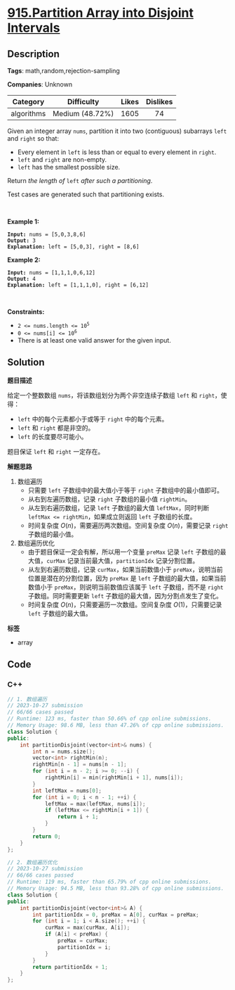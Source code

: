 # [915.Partition Array into Disjoint Intervals](https://leetcode.com/problems/partition-array-into-disjoint-intervals/description/)

## Description

**Tags**: math,random,rejection-sampling

**Companies**: Unknown

|  Category  |   Difficulty    | Likes | Dislikes |
| :--------: | :-------------: | :---: | :------: |
| algorithms | Medium (48.72%) | 1605  |    74    |

<p>Given an integer array <code>nums</code>, partition it into two (contiguous) subarrays <code>left</code> and <code>right</code> so that:</p>
<ul>
  <li>Every element in <code>left</code> is less than or equal to every element in <code>right</code>.</li>
  <li><code>left</code> and <code>right</code> are non-empty.</li>
  <li><code>left</code> has the smallest possible size.</li>
</ul>
<p>Return <em>the length of </em><code>left</code><em> after such a partitioning</em>.</p>
<p>Test cases are generated such that partitioning exists.</p>
<p>&nbsp;</p>
<p><strong class="example">Example 1:</strong></p>
<pre><code><strong>Input:</strong> nums = [5,0,3,8,6]
<strong>Output:</strong> 3
<strong>Explanation:</strong> left = [5,0,3], right = [8,6]</code></pre>
<p><strong class="example">Example 2:</strong></p>
<pre><code><strong>Input:</strong> nums = [1,1,1,0,6,12]
<strong>Output:</strong> 4
<strong>Explanation:</strong> left = [1,1,1,0], right = [6,12]</code></pre>
<p>&nbsp;</p>
<p><strong>Constraints:</strong></p>
<ul>
  <li><code>2 &lt;= nums.length &lt;= 10<sup>5</sup></code></li>
  <li><code>0 &lt;= nums[i] &lt;= 10<sup>6</sup></code></li>
  <li>There is at least one valid answer for the given input.</li>
</ul>

## Solution

**题目描述**

给定一个整数数组 `nums`，将该数组划分为两个非空连续子数组 `left` 和 `right`，使得：

- `left` 中的每个元素都小于或等于 `right` 中的每个元素。
- `left` 和 `right` 都是非空的。
- `left` 的长度要尽可能小。

题目保证 `left` 和 `right` 一定存在。

**解题思路**

1. 数组遍历
   - 只需要 `left` 子数组中的最大值小于等于 `right` 子数组中的最小值即可。
   - 从右到左遍历数组，记录 `right` 子数组的最小值 `rightMin`。
   - 从左到右遍历数组，记录 `left` 子数组的最大值 `leftMax`，同时判断 `leftMax <= rightMin`，如果成立则返回 `left` 子数组的长度。
   - 时间复杂度 $O(n)$，需要遍历两次数组。空间复杂度 $O(n)$，需要记录 `right` 子数组的最小值。
2. 数组遍历优化
   - 由于题目保证一定会有解，所以用一个变量 `preMax` 记录 `left` 子数组的最大值，`curMax` 记录当前最大值，`partitionIdx` 记录分割位置。
   - 从左到右遍历数组，记录 `curMax`，如果当前数值小于 `preMax`，说明当前位置是潜在的分割位置，因为 `preMax` 是 `left` 子数组的最大值，如果当前数值小于 `preMax`，则说明当前数值应该属于 `left` 子数组，而不是 `right` 子数组。同时需要更新 `left` 子数组的最大值，因为分割点发生了变化。
   - 时间复杂度 $O(n)$，只需要遍历一次数组。空间复杂度 $O(1)$，只需要记录 `left` 子数组的最大值。

**标签**

- array

<!-- code start -->
## Code

### C++

```cpp
// 1. 数组遍历
// 2023-10-27 submission
// 66/66 cases passed
// Runtime: 123 ms, faster than 50.66% of cpp online submissions.
// Memory Usage: 98.6 MB, less than 47.26% of cpp online submissions.
class Solution {
public:
    int partitionDisjoint(vector<int>& nums) {
        int n = nums.size();
        vector<int> rightMin(n);
        rightMin[n - 1] = nums[n - 1];
        for (int i = n - 2; i >= 0; --i) {
            rightMin[i] = min(rightMin[i + 1], nums[i]);
        }
        int leftMax = nums[0];
        for (int i = 0; i < n - 1; ++i) {
            leftMax = max(leftMax, nums[i]);
            if (leftMax <= rightMin[i + 1]) {
                return i + 1;
            }
        }
        return 0;
    }
};
```

```cpp
// 2. 数组遍历优化
// 2023-10-27 submission
// 66/66 cases passed
// Runtime: 119 ms, faster than 65.79% of cpp online submissions.
// Memory Usage: 94.5 MB, less than 93.28% of cpp online submissions.
class Solution {
public:
    int partitionDisjoint(vector<int>& A) {
        int partitionIdx = 0, preMax = A[0], curMax = preMax;
        for (int i = 1; i < A.size(); ++i) {
            curMax = max(curMax, A[i]);
            if (A[i] < preMax) {
                preMax = curMax;
                partitionIdx = i;
            }
        }
        return partitionIdx + 1;
    }
};
```

<!-- code end -->

